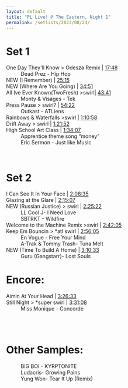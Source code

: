 ```yaml
---
layout: default
title: "PL Live! @ The Eastern, Night 1"
permalink: /setlists/2023/08/24/
---
```


# Set 1
<dl>
<dt>One Day They'll Know > Odesza Remix | <a href="https://www.twitch.tv/videos/1907712237?t=00h17m48s">17:48</a></dt>
<dd>Dead Prez - Hip Hop</dd>
<dt>NEW (I Remember) | <a href="https://www.twitch.tv/videos/1907712237?t=00h25m15s">25:15</a></dt>
<dt>NEW (Where Are You Going)  | <a href="https://www.twitch.tv/videos/1907712237?t=00h34m51s">34:51</a></dt>
<dt>All Ive Ever Known(TwoFresh) >swirl| <a href="https://www.twitch.tv/videos/1907712237?t=00h43m41s">43:41</a></dt>
<dd>Monty & Visages - Tek</dd>
<dt>Press Pause > swirl? | <a href="https://www.twitch.tv/videos/1907712237?t=00h54m22s">54:22</a></dt>
<dd>Outkast - ATLiens</dd>
<dt>Rainbows & Waterfalls >swirl | <a href="https://www.twitch.tv/videos/1907712237?t=01h10m58s">1:10:58</a></dt>
<dt>Drift Away > swirl | <a href="https://www.twitch.tv/videos/1907712237?t=01h21m52s">1:21:52</a></dt>
<dt>High School Art Class | <a href="https://www.twitch.tv/videos/1907712237?t=01h34m07s">1:34:07</a></dt>
<dd>Apprentice theme song “money”</dd>
<dd>Eric Sermon - Just like Music</dd>
</dl>
<br>

# Set 2
<dl>
<dt>I Can See It In Your Face | <a href="https://www.twitch.tv/videos/1907712237?t=02h08m35s">2:08:35</a></dt>
<dt>Glazing at the Glare | <a href="https://www.twitch.tv/videos/1907712237?t=02h15m07s">2:15:07</a></dt>
<dt>NEW (Russian Justice) > swirl | <a href="https://www.twitch.tv/videos/1907712237?t=02h25m22s">2:25:22</a></dt>
<dd>LL Cool J- I Need Love</dd>
<dd>SBTRKT - Wildfire</dd>
<dt>Welcome to the Machine Remix >swirl | <a href="https://www.twitch.tv/videos/1907712237?t=02h42m05s">2:42:05</a></dt>
<dt>Keep Em Bouncin > *atl swirl | <a href="https://www.twitch.tv/videos/1907712237?t=02h56m05s">2:56:05</a></dt>
<dd>En Vogue - Free Your Mind</dd>
<dd>A-Trak & Tommy Trash- Tuna Melt</dd>
<dt>NEW (Time To Build A Home) | <a href="https://www.twitch.tv/videos/1907712237?t=03h10m33s">3:10:33</a></dt>
<dd>Guru (Gangstarr)- Lost Souls</dd>
</dl>

# Encore:
<dl>
<dt>Aimin At Your Head | <a href="https://www.twitch.tv/videos/1907712237?t=03h26m33s">3:26:33</a></dt>
<dt>Still Night > *super swirl | <a href="https://www.twitch.tv/videos/1907712237?t=03h31m08s">3:31:08</a></dt>
<dd>Miss Monique - Concorde</dd>
</dl>
<br>
<br>

# Other Samples:
<dl>
<dd>BIG BOI - KYRPTONITE</dd>
<dd>Ludacris- Growing Pains</dd>
<dd>Yung Won- Tear It Up (Remix)</dd>
</dl>
<br>
